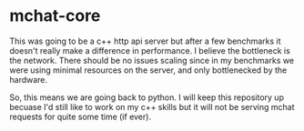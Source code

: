 # mchat-core

This was going to be a c++ http api server but after a few benchmarks it doesn't really make a difference in performance. I believe the bottleneck is the network. There should be no issues scaling since in my benchmarks we were using minimal resources on the server, and only bottlenecked by the hardware.

So, this means we are going back to python. I will keep this repository up becuase I'd still like to work on my c++ skills but it will not be serving mchat requests for quite some time (if ever). 
